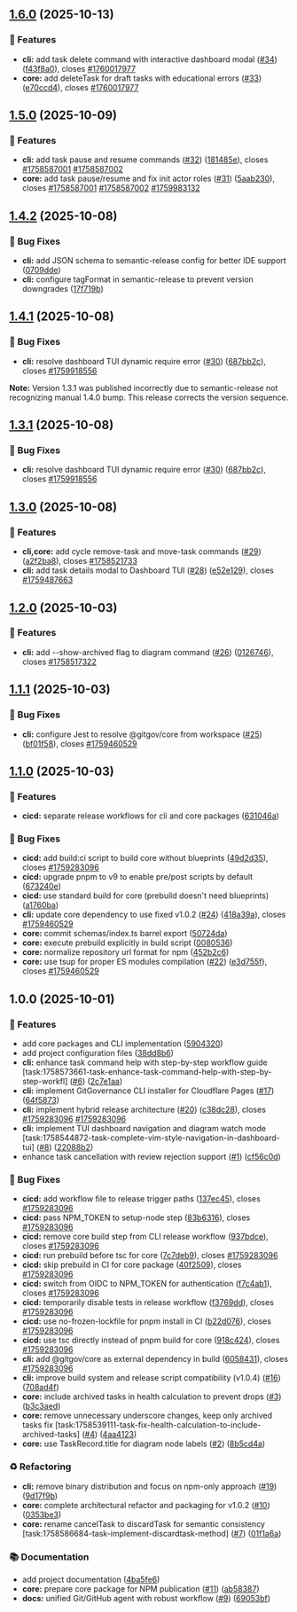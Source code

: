 ## [1.6.0](https://github.com/gitgovernance/monorepo/compare/cli-v1.5.0...cli-v1.6.0) (2025-10-13)


### 🚀 Features

* **cli:** add task delete command with interactive dashboard modal ([#34](https://github.com/gitgovernance/monorepo/issues/34)) ([f43f8a0](https://github.com/gitgovernance/monorepo/commit/f43f8a0e3e28dc63b699bd81f2bab9987cff062a)), closes [#1760017977](https://github.com/gitgovernance/monorepo/issues/1760017977)
* **core:** add deleteTask for draft tasks with educational errors ([#33](https://github.com/gitgovernance/monorepo/issues/33)) ([e70ccd4](https://github.com/gitgovernance/monorepo/commit/e70ccd474d4d876922a26a0ef8b7bf8860246576)), closes [#1760017977](https://github.com/gitgovernance/monorepo/issues/1760017977)

## [1.5.0](https://github.com/gitgovernance/monorepo/compare/cli-v1.4.2...cli-v1.5.0) (2025-10-09)


### 🚀 Features

* **cli:** add task pause and resume commands ([#32](https://github.com/gitgovernance/monorepo/issues/32)) ([181485e](https://github.com/gitgovernance/monorepo/commit/181485eadb1b8dcb9f8fb96c62cb98cd227afc92)), closes [#1758587001](https://github.com/gitgovernance/monorepo/issues/1758587001) [#1758587002](https://github.com/gitgovernance/monorepo/issues/1758587002)
* **core:** add task pause/resume and fix init actor roles ([#31](https://github.com/gitgovernance/monorepo/issues/31)) ([5aab230](https://github.com/gitgovernance/monorepo/commit/5aab2308f374fd513de6ba5a994a0f169a6f93d9)), closes [#1758587001](https://github.com/gitgovernance/monorepo/issues/1758587001) [#1758587002](https://github.com/gitgovernance/monorepo/issues/1758587002) [#1759983132](https://github.com/gitgovernance/monorepo/issues/1759983132)

## [1.4.2](https://github.com/gitgovernance/monorepo/compare/cli-v1.4.1...cli-v1.4.2) (2025-10-08)


### 🐛 Bug Fixes

* **cli:** add JSON schema to semantic-release config for better IDE support ([0709dde](https://github.com/gitgovernance/monorepo/commit/0709ddecf92723032ddf9fe01f673a615c078e36))
* **cli:** configure tagFormat in semantic-release to prevent version downgrades ([17f719b](https://github.com/gitgovernance/monorepo/commit/17f719b17d80dfd7f0b29abf4431e9c253b444d7))

## [1.4.1](https://github.com/gitgovernance/monorepo/compare/cli-v1.4.0...cli-v1.4.1) (2025-10-08)


### 🐛 Bug Fixes

* **cli:** resolve dashboard TUI dynamic require error ([#30](https://github.com/gitgovernance/monorepo/issues/30)) ([687bb2c](https://github.com/gitgovernance/monorepo/commit/687bb2cf619a16264a954ca130f045bca91460a9)), closes [#1759918556](https://github.com/gitgovernance/monorepo/issues/1759918556)

**Note:** Version 1.3.1 was published incorrectly due to semantic-release not recognizing manual 1.4.0 bump. This release corrects the version sequence.

## [1.3.1](https://github.com/gitgovernance/monorepo/compare/v1.3.0...v1.3.1) (2025-10-08)


### 🐛 Bug Fixes

* **cli:** resolve dashboard TUI dynamic require error ([#30](https://github.com/gitgovernance/monorepo/issues/30)) ([687bb2c](https://github.com/gitgovernance/monorepo/commit/687bb2cf619a16264a954ca130f045bca91460a9)), closes [#1759918556](https://github.com/gitgovernance/monorepo/issues/1759918556)

## [1.3.0](https://github.com/gitgovernance/monorepo/compare/v1.2.0...v1.3.0) (2025-10-08)


### 🚀 Features

* **cli,core:** add cycle remove-task and move-task commands ([#29](https://github.com/gitgovernance/monorepo/issues/29)) ([a2f2ba8](https://github.com/gitgovernance/monorepo/commit/a2f2ba8acc69aedef51d4043b4fc69f83859d3f2)), closes [#1758521733](https://github.com/gitgovernance/monorepo/issues/1758521733)
* **cli:** add task details modal to Dashboard TUI ([#28](https://github.com/gitgovernance/monorepo/issues/28)) ([e52e129](https://github.com/gitgovernance/monorepo/commit/e52e129b033cbef2e5c9e2df5fef36b2770f8273)), closes [#1759487663](https://github.com/gitgovernance/monorepo/issues/1759487663)

## [1.2.0](https://github.com/gitgovernance/monorepo/compare/v1.1.1...v1.2.0) (2025-10-03)


### 🚀 Features

* **cli:** add --show-archived flag to diagram command ([#26](https://github.com/gitgovernance/monorepo/issues/26)) ([0126746](https://github.com/gitgovernance/monorepo/commit/0126746c1e69457d42a46b383d9de1f84f508f21)), closes [#1758517322](https://github.com/gitgovernance/monorepo/issues/1758517322)

## [1.1.1](https://github.com/gitgovernance/monorepo/compare/v1.1.0...v1.1.1) (2025-10-03)


### 🐛 Bug Fixes

* **cli:** configure Jest to resolve @gitgov/core from workspace ([#25](https://github.com/gitgovernance/monorepo/issues/25)) ([bf01f58](https://github.com/gitgovernance/monorepo/commit/bf01f588fce67b806637ea86d49ea29e332f4876)), closes [#1759460529](https://github.com/gitgovernance/monorepo/issues/1759460529)

## [1.1.0](https://github.com/gitgovernance/monorepo/compare/v1.0.0...v1.1.0) (2025-10-03)


### 🚀 Features

* **cicd:** separate release workflows for cli and core packages ([631046a](https://github.com/gitgovernance/monorepo/commit/631046a017ccfeecefbdeb2f89a221e626d616cf))


### 🐛 Bug Fixes

* **cicd:** add build:ci script to build core without blueprints ([49d2d35](https://github.com/gitgovernance/monorepo/commit/49d2d3522c722e798b070916415577665f16df61)), closes [#1759283096](https://github.com/gitgovernance/monorepo/issues/1759283096)
* **cicd:** upgrade pnpm to v9 to enable pre/post scripts by default ([673240e](https://github.com/gitgovernance/monorepo/commit/673240e330bb0fa0a412ab27383966aa7a27eac6))
* **cicd:** use standard build for core (prebuild doesn't need blueprints) ([a1760ba](https://github.com/gitgovernance/monorepo/commit/a1760ba789014fae8e7f89e43812f5c184019a16))
* **cli:** update core dependency to use fixed v1.0.2 ([#24](https://github.com/gitgovernance/monorepo/issues/24)) ([418a39a](https://github.com/gitgovernance/monorepo/commit/418a39a742152a6ab3c816e2643dafcab898ef24)), closes [#1759460529](https://github.com/gitgovernance/monorepo/issues/1759460529)
* **core:** commit schemas/index.ts barrel export ([50724da](https://github.com/gitgovernance/monorepo/commit/50724dab1c87a891e0d2d6cac92d08af532cd121))
* **core:** execute prebuild explicitly in build script ([0080536](https://github.com/gitgovernance/monorepo/commit/00805361b12bf4d8e017196d2c807f43bef71d8b))
* **core:** normalize repository url format for npm ([452b2c6](https://github.com/gitgovernance/monorepo/commit/452b2c69b785e1e0b737673f0cb8082de618c060))
* **core:** use tsup for proper ES modules compilation ([#22](https://github.com/gitgovernance/monorepo/issues/22)) ([e3d755f](https://github.com/gitgovernance/monorepo/commit/e3d755f0e01637dda01074f590ef0387a9fce5f2)), closes [#1759460529](https://github.com/gitgovernance/monorepo/issues/1759460529)

## 1.0.0 (2025-10-01)


### 🚀 Features

* add core packages and CLI implementation ([5904320](https://github.com/gitgovernance/monorepo/commit/5904320debdb385f8eb56f4dab76aefeffd9dc08))
* add project configuration files ([38dd8b6](https://github.com/gitgovernance/monorepo/commit/38dd8b6f51e8f34dbeb7379cebe1f1c5f2ad1304))
* **cli:** enhance task command help with step-by-step workflow guide [task:1758573661-task-enhance-task-command-help-with-step-by-step-workfl] ([#6](https://github.com/gitgovernance/monorepo/issues/6)) ([2c7e1aa](https://github.com/gitgovernance/monorepo/commit/2c7e1aa03ea17387be5210809420252646dfe5cd))
* **cli:** implement GitGovernance CLI installer for Cloudflare Pages ([#17](https://github.com/gitgovernance/monorepo/issues/17)) ([64f5873](https://github.com/gitgovernance/monorepo/commit/64f58736b12cfdb84a43543f9a21872b874eb840))
* **cli:** implement hybrid release architecture ([#20](https://github.com/gitgovernance/monorepo/issues/20)) ([c38dc28](https://github.com/gitgovernance/monorepo/commit/c38dc28e8eaf984bf305f1fdb592befb4fc6e5bf)), closes [#1759283096](https://github.com/gitgovernance/monorepo/issues/1759283096) [#1759283096](https://github.com/gitgovernance/monorepo/issues/1759283096)
* **cli:** implement TUI dashboard navigation and diagram watch mode [task:1758544872-task-complete-vim-style-navigation-in-dashboard-tui] ([#8](https://github.com/gitgovernance/monorepo/issues/8)) ([22088b2](https://github.com/gitgovernance/monorepo/commit/22088b27dad6b775cc75b6532c9477164d2b4dbb))
* enhance task cancellation with review rejection support ([#1](https://github.com/gitgovernance/monorepo/issues/1)) ([cf56c0d](https://github.com/gitgovernance/monorepo/commit/cf56c0dab7b9b45256737f5f0df92b88508efe12))


### 🐛 Bug Fixes

* **cicd:** add workflow file to release trigger paths ([137ec45](https://github.com/gitgovernance/monorepo/commit/137ec45e9656846c8b7bc3219eea9d59be472151)), closes [#1759283096](https://github.com/gitgovernance/monorepo/issues/1759283096)
* **cicd:** pass NPM_TOKEN to setup-node step ([83b6316](https://github.com/gitgovernance/monorepo/commit/83b631658f3653d13725f7dcb746d3a83ac871d9)), closes [#1759283096](https://github.com/gitgovernance/monorepo/issues/1759283096)
* **cicd:** remove core build step from CLI release workflow ([937bdce](https://github.com/gitgovernance/monorepo/commit/937bdce18ee9488709ddeb86f317f7c790b2634e)), closes [#1759283096](https://github.com/gitgovernance/monorepo/issues/1759283096)
* **cicd:** run prebuild before tsc for core ([7c7deb9](https://github.com/gitgovernance/monorepo/commit/7c7deb97153cc493862273b835755fb55445796a)), closes [#1759283096](https://github.com/gitgovernance/monorepo/issues/1759283096)
* **cicd:** skip prebuild in CI for core package ([40f2509](https://github.com/gitgovernance/monorepo/commit/40f250907f6bf2c90fda7a6e6a3d3de03057bd90)), closes [#1759283096](https://github.com/gitgovernance/monorepo/issues/1759283096)
* **cicd:** switch from OIDC to NPM_TOKEN for authentication ([f7c4ab1](https://github.com/gitgovernance/monorepo/commit/f7c4ab17be57907c2702d6992b6930c7503e162d)), closes [#1759283096](https://github.com/gitgovernance/monorepo/issues/1759283096)
* **cicd:** temporarily disable tests in release workflow ([f3769dd](https://github.com/gitgovernance/monorepo/commit/f3769dd536e91b68ace352799bd8a7836a24cd9f)), closes [#1759283096](https://github.com/gitgovernance/monorepo/issues/1759283096)
* **cicd:** use no-frozen-lockfile for pnpm install in CI ([b22d076](https://github.com/gitgovernance/monorepo/commit/b22d076ce35842d446cbcbd9c55a0102259d656e)), closes [#1759283096](https://github.com/gitgovernance/monorepo/issues/1759283096)
* **cicd:** use tsc directly instead of pnpm build for core ([918c424](https://github.com/gitgovernance/monorepo/commit/918c424b0231fa57ea46f0a07d36c29f02080d96)), closes [#1759283096](https://github.com/gitgovernance/monorepo/issues/1759283096)
* **cli:** add @gitgov/core as external dependency in build ([6058431](https://github.com/gitgovernance/monorepo/commit/6058431f707c2c9d060eaf5946ad6eb5652c116a)), closes [#1759283096](https://github.com/gitgovernance/monorepo/issues/1759283096)
* **cli:** improve build system and release script compatibility (v1.0.4) ([#16](https://github.com/gitgovernance/monorepo/issues/16)) ([708ad4f](https://github.com/gitgovernance/monorepo/commit/708ad4f8aca91827a76021cb27a940a8fe0d3256))
* **core:** include archived tasks in health calculation to prevent drops ([#3](https://github.com/gitgovernance/monorepo/issues/3)) ([b3c3aed](https://github.com/gitgovernance/monorepo/commit/b3c3aedd94416a30a984ed482ad581ee4ab820e9))
* **core:** remove unnecessary underscore changes, keep only archived tasks fix [task:1758539111-task-fix-health-calculation-to-include-archived-tasks] ([#4](https://github.com/gitgovernance/monorepo/issues/4)) ([4aa4123](https://github.com/gitgovernance/monorepo/commit/4aa41237c9398b204b3b969b38a386af86ebe927))
* **core:** use TaskRecord.title for diagram node labels ([#2](https://github.com/gitgovernance/monorepo/issues/2)) ([8b5cd4a](https://github.com/gitgovernance/monorepo/commit/8b5cd4a3e48519a2bd5dd46e532f74d546ca60a2))


### ♻️ Refactoring

* **cli:** remove binary distribution and focus on npm-only approach ([#19](https://github.com/gitgovernance/monorepo/issues/19)) ([9d17f9b](https://github.com/gitgovernance/monorepo/commit/9d17f9b21f42093db126a5f6603b8d239df8e76b))
* **core:** complete architectural refactor and packaging for v1.0.2 ([#10](https://github.com/gitgovernance/monorepo/issues/10)) ([0353be3](https://github.com/gitgovernance/monorepo/commit/0353be381b3b81a53bbd876ae52aeb2c08e6bb39))
* **core:** rename cancelTask to discardTask for semantic consistency [task:1758586684-task-implement-discardtask-method] ([#7](https://github.com/gitgovernance/monorepo/issues/7)) ([01f1a6a](https://github.com/gitgovernance/monorepo/commit/01f1a6a2792b038411ba577fbaa60fbd39d5b2b7))


### 📚 Documentation

* add project documentation ([4ba5fe6](https://github.com/gitgovernance/monorepo/commit/4ba5fe628b797fcc15afad6142a01466a36d7818))
* **core:** prepare core package for NPM publication ([#11](https://github.com/gitgovernance/monorepo/issues/11)) ([ab58387](https://github.com/gitgovernance/monorepo/commit/ab5838727577b28b3d579a08e444892318475d76))
* **docs:** unified Git/GitHub agent with robust workflow ([#9](https://github.com/gitgovernance/monorepo/issues/9)) ([69053bf](https://github.com/gitgovernance/monorepo/commit/69053bfb88914eb99ddaecd8e68d9fd4e2bd5881))
